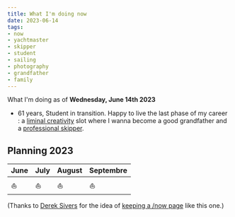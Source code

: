 ```yaml
---
title: What I'm doing now
date: 2023-06-14
tags:
- now
- yachtmaster
- skipper
- student
- sailing
- photography
- grandfather
- family
---
```


What I'm doing as of **Wednesday, June 14th 2023**

* 61 years, Student in transition. Happy to live the last phase of my career : a [liminal creativity](https://nesslabs.com/liminal-creativity) slot where I wanna become a good grandfather and a [professional skipper](https://ducamp.me/Sea_captain#Skipper). 
<!--* Now page details updated on  [https://nownownow.com/p/LiG6](https://nownownow.com/p/LiG6)-->

## Planning 2023

| June |July | August | Septembre
|:--|:--|:--|:--|
|⛵️ | ⛵️ | ⛵️ | ⛵️ 

(Thanks to <a rel='muse' href='https://sive.rs'>Derek Sivers</a> for the idea of [keeping a /now page](https://nownownow.com/about) like this one.)
